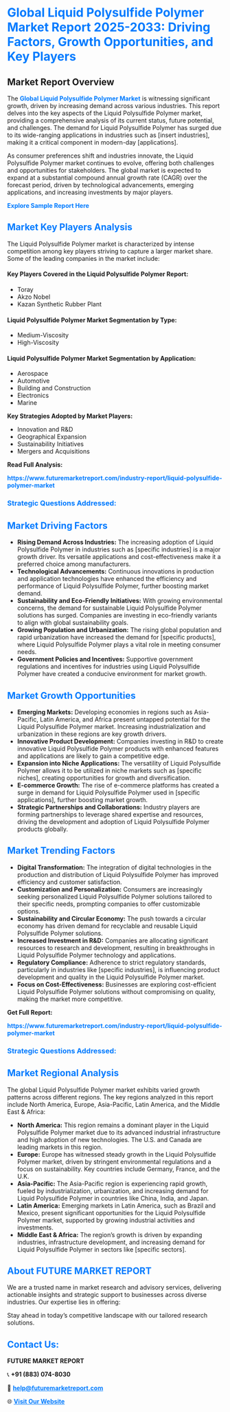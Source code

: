 <h1 style="color: #007BFF;">Global Liquid Polysulfide Polymer Market Report 2025-2033: Driving Factors, Growth Opportunities, and Key Players</h1>

<section id="overview">
<h2>Market Report Overview</h2>
<p>The <a href="https://www.futuremarketreport.com/industry-report/liquid-polysulfide-polymer-market" style="color: #007BFF; text-decoration: none;"><strong>Global Liquid Polysulfide Polymer Market</strong></a> is witnessing significant growth, driven by increasing demand across various industries. This report delves into the key aspects of the Liquid Polysulfide Polymer market, providing a comprehensive analysis of its current status, future potential, and challenges. The demand for Liquid Polysulfide Polymer has surged due to its wide-ranging applications in industries such as [insert industries], making it a critical component in modern-day [applications].</p>
<p>As consumer preferences shift and industries innovate, the Liquid Polysulfide Polymer market continues to evolve, offering both challenges and opportunities for stakeholders. The global market is expected to expand at a substantial compound annual growth rate (CAGR) over the forecast period, driven by technological advancements, emerging applications, and increasing investments by major players.</p>
</section>

<section id="overview">
<p><a href="https://www.futuremarketreport.com/request-sample/reportId=31213" style="color: #007BFF; text-decoration: none;"><strong>Explore Sample Report Here</strong></a></p>
</section>

<section id="key-players">
<h2 style="color: #007BFF;">Market Key Players Analysis</h2>
<p>The Liquid Polysulfide Polymer market is characterized by intense competition among key players striving to capture a larger market share. Some of the leading companies in the market include:</p>
<h4>Key Players Covered in the Liquid Polysulfide Polymer Report:</h4>
<ul><li>Toray</li><li>Akzo Nobel</li><li>Kazan Synthetic Rubber Plant</li></ul>
<h4>Liquid Polysulfide Polymer Market Segmentation by Type:</h4>
<ul><li>Medium-Viscosity</li><li>High-Viscosity</li></ul>

<h4>Liquid Polysulfide Polymer Market Segmentation by Application:</h4>
<ul><li>Aerospace</li><li>Automotive</li><li>Building and Construction</li><li>Electronics</li><li>Marine</li></ul>
<p><strong>Key Strategies Adopted by Market Players:</strong></p>
<ul>
<li>Innovation and R&D</li>
<li>Geographical Expansion</li>
<li>Sustainability Initiatives</li>
<li>Mergers and Acquisitions</li>
</ul>
</section>

<section>
<p><strong>Read Full Analysis: </strong></p><a href="https://www.futuremarketreport.com/industry-report/liquid-polysulfide-polymer-market" style="color: #007BFF; text-decoration: none;"><strong>https://www.futuremarketreport.com/industry-report/liquid-polysulfide-polymer-market</strong></a>
<h3 style="color: #007BFF;">Strategic Questions Addressed:</h3>
</section>

<section id="driving-factors">
<h2 style="color: #007BFF;">Market Driving Factors</h2>
<ul>
<li><strong>Rising Demand Across Industries:</strong> The increasing adoption of Liquid Polysulfide Polymer in industries such as [specific industries] is a major growth driver. Its versatile applications and cost-effectiveness make it a preferred choice among manufacturers.</li>
<li><strong>Technological Advancements:</strong> Continuous innovations in production and application technologies have enhanced the efficiency and performance of Liquid Polysulfide Polymer, further boosting market demand.</li>
<li><strong>Sustainability and Eco-Friendly Initiatives:</strong> With growing environmental concerns, the demand for sustainable Liquid Polysulfide Polymer solutions has surged. Companies are investing in eco-friendly variants to align with global sustainability goals.</li>
<li><strong>Growing Population and Urbanization:</strong> The rising global population and rapid urbanization have increased the demand for [specific products], where Liquid Polysulfide Polymer plays a vital role in meeting consumer needs.</li>
<li><strong>Government Policies and Incentives:</strong> Supportive government regulations and incentives for industries using Liquid Polysulfide Polymer have created a conducive environment for market growth.</li>
</ul>
</section>

<section id="growth-opportunities">
<h2 style="color: #007BFF;">Market Growth Opportunities</h2>
<ul>
<li><strong>Emerging Markets:</strong> Developing economies in regions such as Asia-Pacific, Latin America, and Africa present untapped potential for the Liquid Polysulfide Polymer market. Increasing industrialization and urbanization in these regions are key growth drivers.</li>
<li><strong>Innovative Product Development:</strong> Companies investing in R&D to create innovative Liquid Polysulfide Polymer products with enhanced features and applications are likely to gain a competitive edge.</li>
<li><strong>Expansion into Niche Applications:</strong> The versatility of Liquid Polysulfide Polymer allows it to be utilized in niche markets such as [specific niches], creating opportunities for growth and diversification.</li>
<li><strong>E-commerce Growth:</strong> The rise of e-commerce platforms has created a surge in demand for Liquid Polysulfide Polymer used in [specific applications], further boosting market growth.</li>
<li><strong>Strategic Partnerships and Collaborations:</strong> Industry players are forming partnerships to leverage shared expertise and resources, driving the development and adoption of Liquid Polysulfide Polymer products globally.</li>
</ul>
</section>

<section id="trending-factors">
<h2 style="color: #007BFF;">Market Trending Factors</h2>
<ul>
<li><strong>Digital Transformation:</strong> The integration of digital technologies in the production and distribution of Liquid Polysulfide Polymer has improved efficiency and customer satisfaction.</li>
<li><strong>Customization and Personalization:</strong> Consumers are increasingly seeking personalized Liquid Polysulfide Polymer solutions tailored to their specific needs, prompting companies to offer customizable options.</li>
<li><strong>Sustainability and Circular Economy:</strong> The push towards a circular economy has driven demand for recyclable and reusable Liquid Polysulfide Polymer solutions.</li>
<li><strong>Increased Investment in R&D:</strong> Companies are allocating significant resources to research and development, resulting in breakthroughs in Liquid Polysulfide Polymer technology and applications.</li>
<li><strong>Regulatory Compliance:</strong> Adherence to strict regulatory standards, particularly in industries like [specific industries], is influencing product development and quality in the Liquid Polysulfide Polymer market.</li>
<li><strong>Focus on Cost-Effectiveness:</strong> Businesses are exploring cost-efficient Liquid Polysulfide Polymer solutions without compromising on quality, making the market more competitive.</li>
</ul>
</section>

<section>
<p><strong>Get Full Report: </strong></p><a href="https://www.futuremarketreport.com/industry-report/liquid-polysulfide-polymer-market" style="color: #007BFF; text-decoration: none;"><strong>https://www.futuremarketreport.com/industry-report/liquid-polysulfide-polymer-market</strong></a>
<h3 style="color: #007BFF;">Strategic Questions Addressed:</h3>
</section>


<section id="regional-analysis">
<h2 style="color: #007BFF;">Market Regional Analysis</h2>
<p>The global Liquid Polysulfide Polymer market exhibits varied growth patterns across different regions. The key regions analyzed in this report include North America, Europe, Asia-Pacific, Latin America, and the Middle East & Africa:</p>
<ul>
<li><strong>North America:</strong> This region remains a dominant player in the Liquid Polysulfide Polymer market due to its advanced industrial infrastructure and high adoption of new technologies. The U.S. and Canada are leading markets in this region.</li>
<li><strong>Europe:</strong> Europe has witnessed steady growth in the Liquid Polysulfide Polymer market, driven by stringent environmental regulations and a focus on sustainability. Key countries include Germany, France, and the U.K.</li>
<li><strong>Asia-Pacific:</strong> The Asia-Pacific region is experiencing rapid growth, fueled by industrialization, urbanization, and increasing demand for Liquid Polysulfide Polymer in countries like China, India, and Japan.</li>
<li><strong>Latin America:</strong> Emerging markets in Latin America, such as Brazil and Mexico, present significant opportunities for the Liquid Polysulfide Polymer market, supported by growing industrial activities and investments.</li>
<li><strong>Middle East & Africa:</strong> The region’s growth is driven by expanding industries, infrastructure development, and increasing demand for Liquid Polysulfide Polymer in sectors like [specific sectors].</li>
</ul>
</section>

<footer>
<h2 style="color: #007BFF;">About FUTURE MARKET REPORT</h2>
<p>We are a trusted name in market research and advisory services, delivering actionable insights and strategic support to businesses across diverse industries. Our expertise lies in offering:</p>

<p>Stay ahead in today’s competitive landscape with our tailored research solutions.</p>

<h2 style="color: #007BFF;">Contact Us:</h2>
<p><strong>FUTURE MARKET REPORT</strong></p>
<p>📞 <strong>+91 (883) 074-8030</strong></p>
<p>📧 <strong><a href="mailto:help@futuremarketreport.com" style="color: #007BFF;">help@futuremarketreport.com</a></strong></p>
<p>🌐 <strong><a href="https://www.futuremarketreport.com/" style="color: #007BFF;">Visit Our Website</a></strong></p>
</footer>